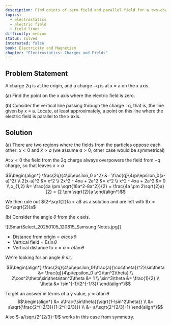 ```yaml
---
description: Find points of zero field and parallel field for a two-charge system
topics:
  - electrostatics
  - electric field
  - field lines
difficulty: medium
status: solved
interested: false
book: Electricity and Magnetism
chapter: "Electrostatics: Charges and Fields"
---
```


## Problem Statement
A charge 2q is at the origin, and a charge −q is at x = a on the x axis.

(a) Find the point on the x axis where the electric field is zero.

(b) Consider the vertical line passing through the charge −q, that is, the line given by x = a. Locate, at least approximately, a point on this line where the electric field is parallel to the x axis.

## Solution

(a) There are two regions where the fields from the particles oppose each other: $x < 0$ and $x > a$ (we assume $a > 0$, other case would be symmetrical)

At $x < 0$ the field from the $2q$ charge always overpowers the field from $-q$ charge, so that leaves $x > a$

$$\begin{align*}
\frac{2q}{4\pi\epsilon_0 x^2} &= \frac{q}{4\pi\epsilon_0(x-a)^2} \\
2(x-a)^2 &= x^2 \\
2x^2 - 4xa + 2a^2 &= x^2 \\
x^2 - 4xa + 2a^2 &= 0 \\
x_{1,2} &= \frac{4a \pm \sqrt{16a^2-8a^2}}{2} = \frac{4a \pm 2\sqrt{2}a}{2} = (2 \pm \sqrt{2})a
\end{align*}$$

We then rule out $(2-\sqrt{2})a < a$ as a solution and are left with $x = (2+\sqrt{2})a$

(b) Consider the angle $\theta$ from the x axis.

![[SmartSelect_20250105_120815_Samsung Notes.jpg]]

- Distance from origin = $a/\cos\theta$
- Vertical field = $E\sin\theta$
- Vertical distance to $x=a$ = $a\tan\theta$

We're looking for an angle $\theta$ s.t.

$$\begin{align*}
\frac{2q}{4\pi\epsilon_0(\frac{a}{\cos\theta})^2}\sin\theta &= \frac{q}{4\pi\epsilon_0 a^2\tan^2\theta} \\
2\cos^2\theta\sin\theta\tan^2\theta &= 1 \\
\sin^3\theta &= \frac{1}{2} \\
\theta &= \sin^{-1}(2^{-1/3})
\end{align*}$$

To get an answer in terms of a y value, $y = a\tan\theta$
$$\begin{align*}
&= a\frac{\sin\theta}{\sqrt{1-\sin^2\theta}} \\
&= a\sqrt{\frac{2^{-2/3}}{1-2^{-2/3}}} \\
&= a/\sqrt{2^{2/3}-1}
\end{align*}$$

Also $-a/\sqrt{2^{2/3}-1}$ works in this case from symmetry.
